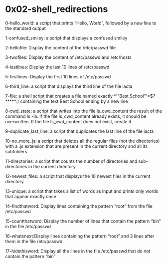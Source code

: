 # 0x02-shell_redirections
0-hello_world: a script that prints “Hello, World”, followed by a new line to the standard output

1-confused_smiley: a script that displays a confused smiley

2-hellofile: Display the content of the /etc/passwd file

3-twofiles: Display the content of /etc/passwd and /etc/hosts

4-lastlines: Display the last 10 lines of /etc/passwd

5-firstlines: Display the first 10 lines of /etc/passwd

6-third_line: a script that displays the third line of the file iacta

7-file: a shell script that creates a file named exactly *\'"Best School"'\*$?*****:) containing the text Best School ending by a new line

8-cwd_state: a script that writes into the file ls_cwd_content the result of the command ls -la. If the file ls_cwd_content already exists, it should be overwritten. If the file ls_cwd_content does not exist, create it.

9-duplicate_last_line: a script that duplicates the last line of the file iacta

10-no_more_js: a script that deletes all the regular files (not the directories) with a .js extension that are present in the current directory and all its subfolders

11-directories:  a script that counts the number of directories and sub-directories in the current directory

12-newest_files: a script that displays the 10 newest files in the current directory

13-unique: a script that takes a list of words as input and prints only words that appear exactly once

14-findthatword: Display lines containing the pattern “root” from the file /etc/passwd

15-countthatword: Display the number of lines that contain the pattern “bin” in the file /etc/passwd

16-whatsnext:Display lines containing the pattern “root” and 3 lines after them in the file /etc/passwd

17-hidethisword: Display all the lines in the file /etc/passwd that do not contain the pattern “bin”
